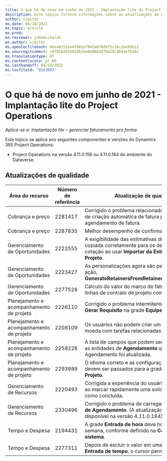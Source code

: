 ```yaml
---
title: O que há de novo em junho de 2021 - Implantação lite do Project Operations
description: Este tópico fornece informações sobre as atualizações de qualidade disponíveis na versão de junho de 2021 da implantação lite do Project Operations.
author: sigitac
ms.date: 06/10/2021
ms.topic: article
ms.prod: ''
ms.reviewer: johnmichalak
ms.author: sigitac
ms.openlocfilehash: 06ea83152e4f601ef842a0f8d975c16c2be95612
ms.sourcegitcommit: c0792bd65d92db25e0e8864879a19c4b93efb10c
ms.translationtype: HT
ms.contentlocale: pt-BR
ms.lasthandoff: 04/14/2022
ms.locfileid: "8583892"
---
```

# <a name="whats-new-june-2021---project-operations-lite-deployment"></a>O que há de novo em junho de 2021 - Implantação lite do Project Operations

_Aplica-se a: Implantação lite – gerenciar faturamento pro forma_

Este tópico se aplica aos seguintes componentes e versões do Dynamics 365 Project Operations:

  - Project Operations na versão 4.11.0.156 ou 4.11.0.164 do ambiente do Dataverse.

## <a name="quality-updates"></a>Atualizações de qualidade

| **Área do recurso** | **Número de referência** | **Atualização de qualidade** |
| --- | --- | --- |
| Cobrança e preço | 2281417 | Corrigido o problema relacionado à falha da ação de criação automática de fatura por meio do agendamento de fatura. |
| Cobrança e preço | 2287835 |   Melhor desempenho de confirmação de fatura. |
| Gerenciamento de Oportunidades | 2222555 | A exigibilidade das estimativas de material deve ser copiada corretamente para os detalhes da linha de cotação ao usar **Importar da Estimativa do Projeto**. |
| Gerenciamento de Oportunidades | 2223427 | As personalizações agora são permitidas para a ação, **GenerateRetainersFromRetainerScheduleOptions**. |
| Gerenciamento de Oportunidades | 2277528 | Cálculo do valor do marco de faturamento fixo para linhas de contrato de projeto com vários clientes. |
| Planejamento e acompanhamento de projeto | 2226110 | Corrigido o problema intermitente com a função **Gerar Requisito** na grade **Equipe de projeto**. |
| Planejamento e acompanhamento de projeto | 2208109 | Os usuários não podem criar um projeto em uma moeda com tarefas relacionadas em outra moeda. |
| Planejamento e acompanhamento de projeto | 2258228 | A lista de campos que podem ser modificados com as entidades de **Agendamento** que usam a API de Agendamento foi atualizada. |
| Planejamento e acompanhamento de projeto | 2293989 | O idioma correto e as configurações regionais devem ser passados para a grade **Tarefas do Projeto**.|
| Gerenciamento de Recursos | 2220493 | Corrigida a experiência do usuário na grade **Tarefa** ao marcar rapidamente uma solicitação de recurso como concluída. |
| Gerenciamento de Recursos | 2330496 | Corrigido o problema de carregamento do **Quadro de Agendamento**. (A atualização de qualidade está disponível na versão 4.11.0.164) |
| Tempo e Despesa | 2194431 | A grade **Entrada de hora** deve honrar o início da semana, conforme definido na **Configurações do sistema**. |
| Tempo e Despesa | 2277311 | Depois de excluir o valor em uma célula na grade **Entrada de tempo**, o cursor permanece na grade. |

